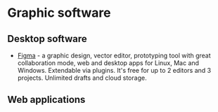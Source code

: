 # Graphic software

## Desktop software

* [Figma](https://figma.com) - a graphic design, vector editor, prototyping tool with great collaboration mode, web and desktop apps for Linux, Mac and Windows. Extendable via plugins. It's free for up to 2 editors and 3 projects. Unlimited drafts and cloud storage.

## Web applications
